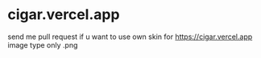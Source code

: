 # cigar.vercel.app
send me pull request if u want to use own skin for https://cigar.vercel.app
image type only .png
